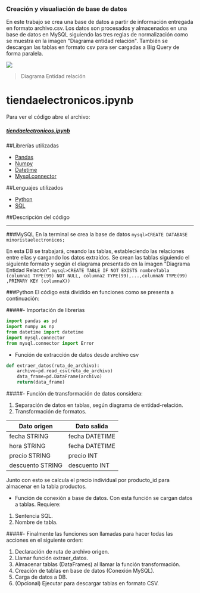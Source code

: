 ### Creación y visualiación de base de datos

En este trabajo se crea una base de datos a partir de información entregada en formato archivo.csv. Los datos son procesados y almacenados en una base de datos en MySQL siguiendo las tres reglas de normalización como se muestra en la imagen "Diagrama entidad relación". También se descargan las tablas en formato csv para ser cargadas a Big Query de forma paralela.

![](/image.png)
>Diagrama Entidad relación


# tiendaelectronicos.ipynb
Para ver el código abre el archivo:
##### [tiendaelectronicos.ipynb](https://github.com/SilvanaNavarro/minoristaelectronico.git/tiendaelectronicos.ipynb)

##Librerías utilizadas
- [Pandas](https://pandas.pydata.org/docs/)
- [Numpy](https://numpy.org/doc/)
- [Datetime](https://docs.python.org/3/library/datetime.html)
- [Mysql.connector](https://dev.mysql.com/doc/connector-python/en/)

##Lenguajes utilizados
- [Python](https://docs.python.org/3/)
- [SQL](https://dev.mysql.com/doc/refman/8.3/en/language-structure.html)

##Descripción del código
                                
----

###MySQL
En la terminal se crea la base de datos
`mysql>CREATE DATABASE minoristaelectronicos;`

En esta DB se trabajará, creando las tablas, estableciendo las relaciones entre ellas y cargando los datos extraídos.
Se crean las tablas siguiendo el siguiente formato y según el diagrama presentado en la imagen "Diagrama Entidad Relación".
`mysql>CREATE TABLE IF NOT EXISTS nombreTabla (columna1 TYPE(99) NOT NULL, columna2 TYPE(99),...,columnaN TYPE(99) ,PRIMARY KEY (columnaX))`


###Python
El código está dividido en funciones como se presenta a continuación:

#####- Importación de librerías

```Python
import pandas as pd
import numpy as np
from datetime import datetime
import mysql.connector
from mysql.connector import Error
```



- Función de extracción de datos desde archivo csv

```python
def extraer_datos(ruta_de_archivo): 
    archivo=pd.read_csv(ruta_de_archivo)
    data_frame=pd.DataFrame(archivo)
    return(data_frame)
```
#####- Función de transformación de datos considera:
1. Separación de datos en tablas, según diagrama de entidad-relación.
2. Transformación de formatos.

Dato origen  | Dato salida
------------- | -------------
fecha STRING  | fecha DATETIME
hora STRING  | fecha DATETIME
precio STRING | precio INT
descuento STRING | descuento INT

Junto con esto se calcula el precio individual por producto_id para almacenar en la tabla productos.

- Función de conexión a base de datos.
Con esta función se cargan datos a tablas. 
Requiere:
1. Sentencia SQL.
2. Nombre de tabla.

#####- Finalmente las funciones son llamadas para hacer todas las acciones en el siguiente orden:
1. Declaración de ruta de archivo origen.
2. Llamar función extraer_datos.
3. Almacenar tablas (DataFrames) al llamar la función transformación.
4. Creación de tablas en base de datos (Conexión MySQL).
5. Carga de datos a DB.
6. (Opcional) Ejecutar para descargar tablas en formato CSV.